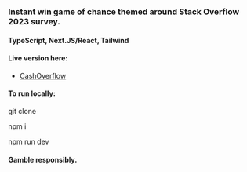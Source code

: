 ### Instant win game of chance themed around Stack Overflow 2023 survey.

#### TypeScript, Next.JS/React, Tailwind

#### Live version here: 

- [CashOverflow](https://main--singular-manatee-cfe23a.netlify.app/)

#### To run locally:


git clone 

npm i   

npm run dev

#### Gamble responsibly.
